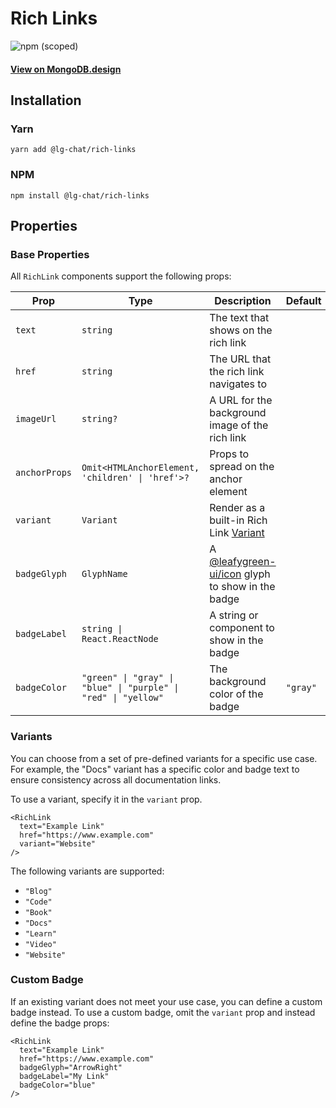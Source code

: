 # Rich Links

![npm (scoped)](https://img.shields.io/npm/v/@lg-chat/rich-links.svg)

#### [View on MongoDB.design](https://www.mongodb.design/component/rich-links/example/)

## Installation

### Yarn

```shell
yarn add @lg-chat/rich-links
```

### NPM

```shell
npm install @lg-chat/rich-links
```

## Properties

### Base Properties

All `RichLink` components support the following props:

| Prop          | Type                                                           | Description                                                              | Default  |
| ------------- | -------------------------------------------------------------- | ------------------------------------------------------------------------ | -------- |
| `text`        | `string`                                                       | The text that shows on the rich link                                     |          |
| `href`        | `string`                                                       | The URL that the rich link navigates to                                  |          |
| `imageUrl`    | `string?`                                                      | A URL for the background image of the rich link                          |          |
| `anchorProps` | `Omit<HTMLAnchorElement, 'children' \| 'href'>?`               | Props to spread on the anchor element                                    |          |
| `variant`     | `Variant`                                                      | Render as a built-in Rich Link [Variant](#Variants)                      |          |
| `badgeGlyph`  | `GlyphName`                                                    | A [@leafygreen-ui/icon](../../packages/icon/) glyph to show in the badge |          |
| `badgeLabel`  | `string \| React.ReactNode`                                    | A string or component to show in the badge                               |          |
| `badgeColor`  | `"green" \| "gray" \| "blue" \| "purple" \| "red" \| "yellow"` | The background color of the badge                                        | `"gray"` |

### Variants

You can choose from a set of pre-defined variants for a specific use case. For
example, the "Docs" variant has a specific color and badge text to ensure
consistency across all documentation links.

To use a variant, specify it in the `variant` prop.

```tsx
<RichLink
  text="Example Link"
  href="https://www.example.com"
  variant="Website"
/>
```

The following variants are supported:

- `"Blog"`
- `"Code"`
- `"Book"`
- `"Docs"`
- `"Learn"`
- `"Video"`
- `"Website"`

### Custom Badge

If an existing variant does not meet your use case, you can define a custom
badge instead. To use a custom badge, omit the `variant` prop and instead
define the badge props:

```tsx
<RichLink
  text="Example Link"
  href="https://www.example.com"
  badgeGlyph="ArrowRight"
  badgeLabel="My Link"
  badgeColor="blue"
/>
```
